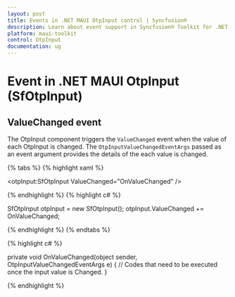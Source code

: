 ```yaml
---
layout: post
title: Events in .NET MAUI OtpInput control | Syncfusion®
description: Learn about event support in Syncfusion® Toolkit for .NET MAUI OtpInput (SfOtpInput) control and more.
platform: maui-toolkit
control: OtpInput
documentation: ug
---
```


# Event in .NET MAUI OtpInput (SfOtpInput)

## ValueChanged event

The OtpInput component triggers the `ValueChanged` event when the value of each OtpInput is changed. The `OtpInputValueChangedEventArgs` passed as an event argument provides the details of the each value is changed.

{% tabs %}
{% highlight xaml %}

<otpInput:SfOtpInput ValueChanged="OnValueChanged" />

{% endhighlight %}
{% highlight c# %}

SfOtpInput otpInput = new SfOtpInput();
otpInput.ValueChanged += OnValueChanged;

{% endhighlight %}
{% endtabs %}

{% highlight c# %}

private void OnValueChanged(object sender, OtpInputValueChangedEventArgs e)
{
    // Codes that need to be executed once the input value is Changed.
}

{% endhighlight %}